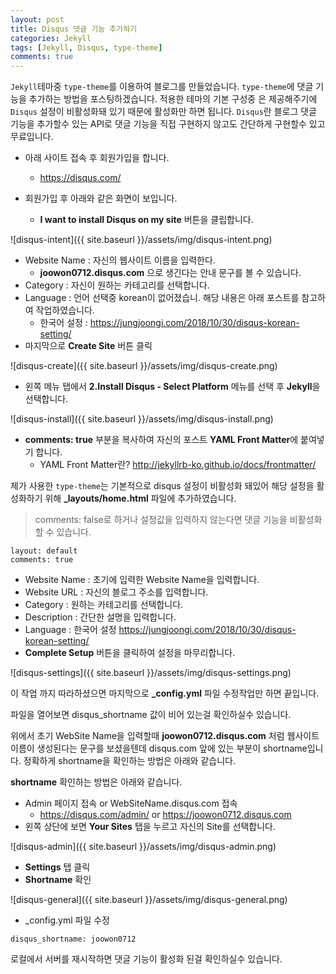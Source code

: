 ```yaml
---
layout: post
title: Disqus 댓글 기능 추가하기
categories: Jekyll
tags: [Jekyll, Disqus, type-theme]
comments: true
---
```


<code class="highlight">Jekyll</code>테마중 <code class="highlight">type-theme</code>를 이용하여 블로그를 만들었습니다.
<code class="highlight">type-theme</code>에 댓글 기능을 추가하는 방법을 포스팅하겠습니다. 
적용한 테마의 기본 구성중 은 제공해주기에 <code class="highlight">Disqus</code> 설정이 비활성화돼 있기 때문에 활성화만 하면 됩니다.
<code class="highlight">Disqus</code>란 블로그 댓글 기능을 추가할수 있는 API로 댓글 기능을 직접 구현하지 않고도 간단하게 구현할수 있고 무료입니다.

- 아래 사이트 접속 후 회원가입을 합니다.
    -  <https://disqus.com/>


- 회원가입 후 아래와 같은 화면이 보입니다.
    - **I want to install Disqus on my site** 버튼을 클립합니다.

![disqus-intent]({{ site.baseurl }}/assets/img/disqus-intent.png)

- Website Name : 자신의 웹사이트 이름을 입력한다.
    - **joowon0712.disqus.com** 으로 생긴다는 안내 문구를 볼 수 있습니다.
- Category : 자신이 원하는 카테고리를 선택합니다.
- Language : 언어 선택중 korean이 없어졌습니. 해당 내용은 아래 포스트를 참고하여 작업하였습니다.
    - 한국어 설정 : <https://jungjoongi.com/2018/10/30/disqus-korean-setting/>
- 마지막으로 **Create Site** 버튼 클릭

![disqus-create]({{ site.baseurl }}/assets/img/disqus-create.png)


- 왼쪽 메뉴 탭에서 **2.Install Disqus - Select Platform** 메뉴를 선택 후 **Jekyll**을 선택합니다.

![disqus-install]({{ site.baseurl }}/assets/img/disqus-install.png)

- **comments: true** 부분을 복사하여 자신의 포스트 **YAML Front Matter**에 붙여넣기 합니다.
    - YAML Front Matter란? <http://jekyllrb-ko.github.io/docs/frontmatter/>

제가 사용한 <code class="highlight">type-theme</code>는 기본적으로 disqus 설정이 비활성화 돼있어 해당 설정을 활성화하기 위해
 **_layouts/home.html** 파일에 추가하였습니다.
> comments: false로 하거나 설정값을 입력하지 않는다면 댓글 기능을 비활성화 할 수 있습니다.

~~~
layout: default
comments: true
~~~

- Website Name : 초기에 입력한 Website Name을 입력합니다.
- Website URL : 자신의 블로그 주소를 입력합니다.
- Category : 원하는 카테고리를 선택합니다.
- Description : 간단한 설명을 입력합니다.
- Language : 한국어 설정 <https://jungjoongi.com/2018/10/30/disqus-korean-setting/>
- **Complete Setup** 버튼을 클릭하여 설정을 마무리합니다.

![disqus-settings]({{ site.baseurl }}/assets/img/disqus-settings.png)

이 작업 까지 따라하셨으면 마지막으로 **_config.yml** 파일 수정작업만 하면 끝입니다.

파일을 열어보면 disqus_shortname 값이 비어 있는걸 확인하실수 있습니다. 

위에서 초기 WebSite Name을 입력할때 **joowon0712.disqus.com** 처럼 웹사이트 이름이 생성된다는 문구를 보셨을텐데
disqus.com 앞에 있는 부분이 shortname입니다. 정확하게 shortname을 확인하는 방법은 아래와 같습니다.

**shortname** 확인하는 방법은 아래와 같습니다.

- Admin 페이지 접속 or WebSiteName.disqus.com 접속
    - <https://disqus.com/admin/> or <https://joowon0712.disqus.com>
- 왼쪽 상단에 보면 **Your Sites** 탭을 누르고 자신의 Site를 선택합니다.

![disqus-admin]({{ site.baseurl }}/assets/img/disqus-admin.png)

- **Settings** 탭 클릭
- **Shortname** 확인

![disqus-general]({{ site.baseurl }}/assets/img/disqus-general.png)

- _config.yml 파일 수정

~~~
disqus_shortname: joowon0712
~~~

로컬에서 서버를 재시작하면 댓글 기능이 활성화 된걸 확인하실수 있습니다.